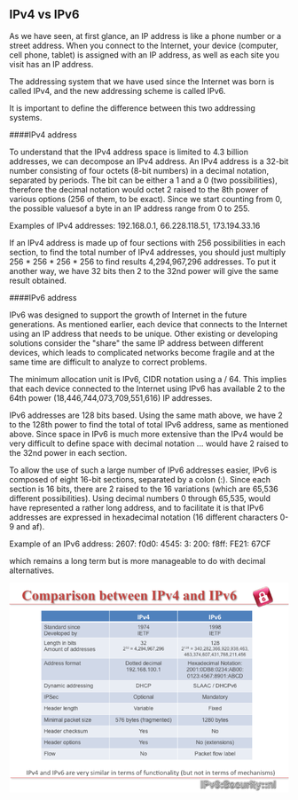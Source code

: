 ## IPv4 vs IPv6

As we have seen, at first glance, an IP address is like a phone number or a street address. When you connect to the Internet, your device (computer, cell phone, tablet) is assigned with an IP address, as well as each site you visit has an IP address.

The addressing system that we have used since the Internet was born is called IPv4, and the new addressing scheme is called IPv6.

It is important to define the difference between this two addressing systems.

####IPv4 address

To understand that the IPv4 address space is limited to 4.3 billion addresses, we can decompose an IPv4 address. An IPv4 address is a 32-bit number consisting of four octets (8-bit numbers) in a decimal notation, separated by periods. The bit can be either a 1 and a 0 (two possibilities), therefore the decimal notation would octet 2 raised to the 8th power of various options (256 of them, to be exact). Since we start counting from 0, the possible valuesof a byte in an IP address range from 0 to 255.

Examples of IPv4 addresses: 192.168.0.1, 66.228.118.51, 173.194.33.16

If an IPv4 address is made up of four sections with 256 possibilities in each section, to find the total number of IPv4 addresses, you should just multiply 256 * 256 * 256 * 256 to find results 4,294,967,296 addresses. To put it another way, we have 32 bits then 2 to the 32nd power will give the same result obtained.

####IPv6 address

IPv6 was designed to support the growth of Internet in the future generations. As mentioned earlier, each device that connects to the Internet using an IP address that needs to be unique. Other existing or developing solutions consider the "share" the same IP address between different devices, which leads to complicated networks become fragile and at the same time are difficult to analyze to correct problems.

The minimum allocation unit is IPv6, CIDR notation using a / 64. This implies that each device connected to the Internet using IPv6 has available 2 to the 64th power (18,446,744,073,709,551,616) IP addresses.

IPv6 addresses are 128 bits based. Using the same math above, we have 2 to the 128th power to find the total of total IPv6 address, same as mentioned above. Since space in IPv6 is much more extensive than the IPv4 would be very difficult to define space with decimal notation ... would have 2 raised to the 32nd power in each section.

To allow the use of such a large number of IPv6 addresses easier, IPv6 is composed of eight 16-bit sections, separated by a colon (:). Since each section is 16 bits, there are 2 raised to the 16 variations (which are 65,536 different possibilities). Using decimal numbers 0 through 65,535, would have represented a rather long address, and to facilitate it is that IPv6 addresses are expressed in hexadecimal notation (16 different characters 0-9 and af).

Example of an IPv6 address: 2607: f0d0: 4545: 3: 200: f8ff: FE21: 67CF

which remains a long term but is more manageable to do with decimal alternatives.


![IPv](img1/ipv.png)
